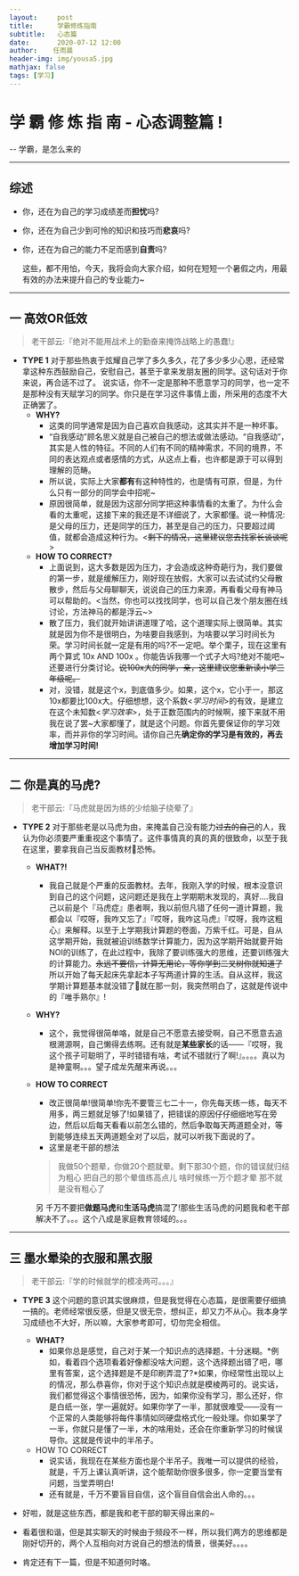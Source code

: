 ```yaml
---
layout:     post
title:      学霸修炼指南
subtitle:   心态篇
date:       2020-07-12 12:00
author:    任雨晨
header-img: img/yousa5.jpg
mathjax: false
tags: [学习]
---
```



# 学 霸 修 炼 指 南 - 心态调整篇 !
-- 学霸，是怎么来的
* * *
## 综述
* 你，还在为自己的学习成绩差而**担忧**吗?

* 你，还在为自己少到可怜的知识和技巧而**悲哀**吗?

* 你，还在为自己的能力不足而感到**自责**吗?

    这些，都不用怕，今天，我将会向大家介绍，如何在短短一个暑假之内，用最有效的办法来提升自己的专业能力~

* * *

## 一 高效OR低效


> 老干部云:『绝对不能用战术上的勤奋来掩饰战略上的愚蠢!』


* **TYPE 1**
对于那些热衷于炫耀自己学了多久多久，花了多少多少心思，还经常拿这种东西鼓励自己，安慰自己，甚至于拿来发朋友圈的同学。这句话对于你来说，再合适不过了。
说实话，你不一定是那种不愿意学习的同学，也一定不是那种没有天赋学习的同学。你只是在学习这件事情上面，所采用的态度不大正确罢了。
    * **WHY?**
       - 这类的同学通常是因为自己喜欢自我感动，这其实并不是一种坏事。
       - “自我感动”顾名思义就是自己被自己的想法或做法感动。“自我感动”，其实是人性的特征。不同的人们有不同的精神需求，不同的境界，不同的表达观点或者感情的方式，从这点上看，也许都是源于可以得到理解的范畴。
       - 所以说，实际上大家**都有**有这种特性的，也是情有可原，但是，为什么只有一部分的同学会中招呢~
       - 原因很简单，就是因为这部分同学把这种事情看的太重了。为什么会看的太重呢，这接下来的我还是不详细说了，大家都懂。说一种情况:是父母的压力，还是同学的压力，甚至是自己的压力，只要超过阈值，就都会造成这种行为。<~~剩下的情况，这里建议您去找家长谈谈呢~~>
    * **HOW TO CORRECT?**
       - 上面说到，这大多数是因为压力，才会造成这种奇葩行为，我们要做的第一步，就是缓解压力，刚好现在放假，大家可以去试试约父母散散步，然后与父母聊聊天，说说自己的压力来源，再看看父母有神马可以帮助的。<当然，你也可以找找同学，也可以自己发个朋友圈在线讨论，方法神马的都是浮云~>
       - 散了压力，我们就开始讲讲道理了哈，这个道理实际上很简单。其实就是因为你不是很明白，为啥要自我感到，为啥要以学习时间长为荣。学习时间长就一定是有用的吗?不一定吧。举个栗子，现在这里有两个算式 10x AND 100x 。你能告诉我哪一个式子大吗?绝对不能吧~还要进行分类讨论。~~说100x大的同学，亲，这里建议您重新读小学三年级呢。~~
       - 对，没错，就是这个x，到底值多少。如果，这个x，它小于一，那这10x都要比100x大。仔细想想，这个系数<*学习时间*>的有效，是建立在这个未知数<*学习效率*>，处于正数范围内的时候啊，接下来就不用我在说了罢~大家都懂了，就是这个问题。你首先要保证你的学习效率，而并非你的学习时间。请你自己先**确定你的学习是有效的，再去增加学习时间!**

* * *
## 二 你是真的马虎?

>老干部云:『马虎就是因为练的少给脑子绕晕了』

* **TYPE 2**
对于那些老是以马虎为由，来掩盖自己没有能力~~过去的自己~~的人，我认为你必须要严重重视这个事情了。这件事情真的真的真的很致命，以至于我在这里，要拿我自己当反面教材🌚恐怖。
     * **WHAT?!**
        - 我自己就是个严重的反面教材。去年，我刚入学的时候，根本没意识到自己的这个问题，这问题还是我在上学期期末发现的，真好....我自己以前是个『马虎症』患者啊，我以前但凡错了任何一道计算题，我都会以『哎呀，我咋又忘了』『哎呀，我咋这马虎』『哎呀，我咋这粗心』来解释。以至于上学期我计算题的卷面，万紫千红。可是，自从这学期开始，我就被迫训练数学计算能力，因为这学期开始就要开始NOI的训练了，在此过程中，我除了要训练强大的思维，还要训练强大的计算能力。~~永远不要信，计算无用论，等你学到二叉树你就知道了~~所以开始了每天起床先拿起本子写两道计算的生活。自从这样，我这学期计算题基本就没错了🌚就在那一刻，我突然明白了，这就是传说中的『唯手熟尔』!
     * **WHY?**
        - 这个，我觉得很简单咯，就是自己不愿意去接受啊，自己不愿意去追根溯源啊，自己懒得去练啊。还有就是**某些家长**的话——『哎呀，我这个孩子可聪明了，平时错错有啥，考试不错就行了啊!』。。。。真以为是神童啊。。。望子成龙先醒来再说。。。
     * **HOW TO CORRECT**
       - 改正很简单!很简单!你先不要管三七二十一，你先每天练一练，每天不用多，两三题就足够了!如果错了，把错误的原因仔仔细细地写在旁边，然后以后每天看看以前怎么错的，然后争取每天两道题全对，等到能够连续五天两道题全对了以后，就可以听我下面说的了。
       - 这里是老干部的想法
       > 我做50个题晕，你做20个题就晕。剩下那30个题，你的错误就归结为粗心
       > 把自己的那个晕值练高点儿
       > 啥时候练一万个题才晕
       > 那不就是没有粗心了
       
       另 千万不要把**做题马虎**和**生活马虎**搞混了!那些生活马虎的问题我和老干部解决不了。。。这个八成是家庭教育领域的。。。
 
* * *
## 三 墨水晕染的衣服和黑衣服

> 老干部云:『学的时候就学的模凌两可。。。』

* **TYPE 3**
这个问题的意识其实很麻烦，但是我觉得在心态篇，是很需要仔细搞一搞的。老师经常很反感，但是又很无奈，想纠正，却又力不从心。我本身学习成绩也不大好，所以嘛，大家参考即可，切勿完全相信。
     * **WHAT?**
          - 如果你总是感觉，自己对于某一个知识点的选择题，十分迷糊。*例如，看着四个选项看着好像都没啥大问题，这个选择题出错了吧，哪里有答案，这个选择题是不是印刷弄混了?*如果，你经常性出现以上的情况，那么恭喜你，你对于这个知识点就是模棱两可的。说实话，我们都觉得这个事情很恐怖，因为，如果你没有学习，那么还好，你是白纸一张，学一遍就好。如果你学了一半，那就很难受——没有一个正常的人类能够将每件事情如同硬盘格式化一般处理。你如果学了一半，你就只是懂了一半，木的啥用处，还会在你重新学习的时候误导你。这就是传说中的半吊子。
    * HOW TO CORRECT
       - 说实话，我现在在某些方面也是个半吊子。我唯一可以提供的经验，就是，千万上课认真听讲，这个能帮助你很多很多，你一定要当堂有问题，当堂弄明白!
       - 还有就是，千万不要盲目自信，这个盲目自信会出人命的。。。
       

* 好啦，就是这些东西，都是我和老干部的聊天得出来的~
* 看着很和谐，但是其实聊天的时候由于频段不一样，所以我们两方的思维都是刚好切开的，两个人互相向对方说自己的想法的情景，很美好。。。。
* 肯定还有下一篇，但是不知道何时咯。 
